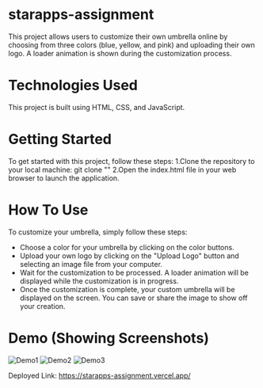 # starapps-assignment
This project allows users to customize their own umbrella online by choosing from three colors (blue, yellow, and pink) and uploading their own logo. 
A loader animation is shown during the customization process.

# Technologies Used
This project is built using HTML, CSS, and JavaScript.

# Getting Started
To get started with this project, follow these steps:
1.Clone the repository to your local machine:
 git clone ""
2.Open the index.html file in your web browser to launch the application.

# How To Use
To customize your umbrella, simply follow these steps:

* Choose a color for your umbrella by clicking on the color buttons.
* Upload your own logo by clicking on the "Upload Logo" button and selecting an image file from your computer.
* Wait for the customization to be processed. A loader animation will be displayed while the customization is in progress.
* Once the customization is complete, your custom umbrella will be displayed on the screen. You can save or share the image to show off your creation.

# Demo (Showing Screenshots)
![Demo1](https://github.com/thakurshubhangi999/starapps-assignment/assets/101271228/cd5a8dde-6181-4e69-b877-750a18b63824)
![Demo2](https://github.com/thakurshubhangi999/starapps-assignment/assets/101271228/15e16209-0fab-4524-94bf-cfc5ace81f8b)
![Demo3](https://github.com/thakurshubhangi999/starapps-assignment/assets/101271228/144aa1c1-d712-44c3-a001-43e363604b17)

Deployed Link: https://starapps-assignment.vercel.app/


